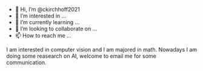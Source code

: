 - 👋 Hi, I’m @ckirchhoff2021
- 👀 I’m interested in ...
- 🌱 I’m currently learning ...
- 💞️ I’m looking to collaborate on ...
- 📫 How to reach me ...

<!---
ckirchhoff2021/ckirchhoff2021 is a ✨ special ✨ repository because its `README.md` (this file) appears on your GitHub profile.
You can click the Preview link to take a look at your changes.
--->

I am interested in computer vision and I am majored in math. Nowadays I am doing some reasearch on AI, welcome to email me for some communication.
